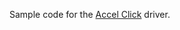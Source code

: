 Sample code for the [Accel Click](https://github.com/MikroBusNet/MBN-TinyCLR/tree/master/Drivers/Accel%20Click) driver.
